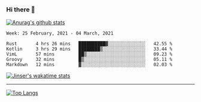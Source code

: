 ### Hi there 👋

[![Anurag's github stats](https://github-readme-stats.vercel.app/api?username=jinserrr&show_icons=true)](https://github.com/anuraghazra/github-readme-stats)


<!--START_SECTION:waka-->
```text
Week: 25 February, 2021 - 04 March, 2021

Rust       4 hrs 26 mins   ██████████▓░░░░░░░░░░░░░░   42.55 % 
Kotlin     3 hrs 29 mins   ████████▒░░░░░░░░░░░░░░░░   33.44 % 
VimL       57 mins         ██▒░░░░░░░░░░░░░░░░░░░░░░   09.23 % 
Groovy     32 mins         █▒░░░░░░░░░░░░░░░░░░░░░░░   05.11 % 
Markdown   12 mins         ▓░░░░░░░░░░░░░░░░░░░░░░░░   02.03 % 
```
<!--END_SECTION:waka-->

[![Jinser's wakatime stats](https://github-readme-stats.vercel.app/api/wakatime?username=jinser)](https://github.com/anuraghazra/github-readme-stats)

***

[![Top Langs](https://github-readme-stats.vercel.app/api/top-langs/?username=jinserrr)](https://github.com/anuraghazra/github-readme-stats)
